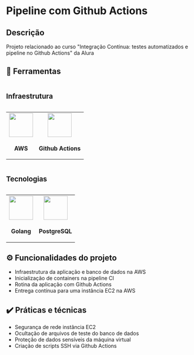 # Pipeline com Github Actions

## Descrição

Projeto relacionado ao curso "Integração Contínua: testes automatizados e pipeline no Github Actions" da Alura

## 🔧 Ferramentas

<div>
  <table>
    <caption>
      <h3 align="left">Infraestrutura</h3>
    </caption>
    <tr>
      <td align="center">
        <img src="https://skillicons.dev/icons?i=aws" width="65px"/>
        <sub>
          <h3>AWS</h3>
        </sub>
      </td>
      <td align="center">
        <img src="https://skillicons.dev/icons?i=githubactions" width="65px"/>
        <sub>
          <h3>Github Actions</h3>
        </sub>
      </td>
    </tr>
  </table>

  <table>
    <caption>
      <h3 align="left">Tecnologias</h3>
    </caption>
    <tr>
      <td align="center">
        <img src="https://skillicons.dev/icons?i=golang" width="65px"/>
        <sub>
          <h3>Golang</h3>
        </sub>
      </td>
      <td align="center">
        <img src="https://skillicons.dev/icons?i=postgresql" width="65px"/>
        <sub>
          <h3>PostgreSQL</h3>
        </sub>
      </td>
    </tr>
  </table>
</div>

## ⚙️ Funcionalidades do projeto

- Infraestrutura da aplicação e banco de dados na AWS
- Inicialização de containers na pipeline CI
- Rotina da aplicação com Github Actions
- Entrega contínua para uma instância EC2 na AWS

## ✔️ Práticas e técnicas

- Segurança de rede instância EC2
- Ocultação de arquivos de teste do banco de dados
- Proteção de dados sensíveis da máquina virtual
- Criação de scripts SSH via Github Actions
